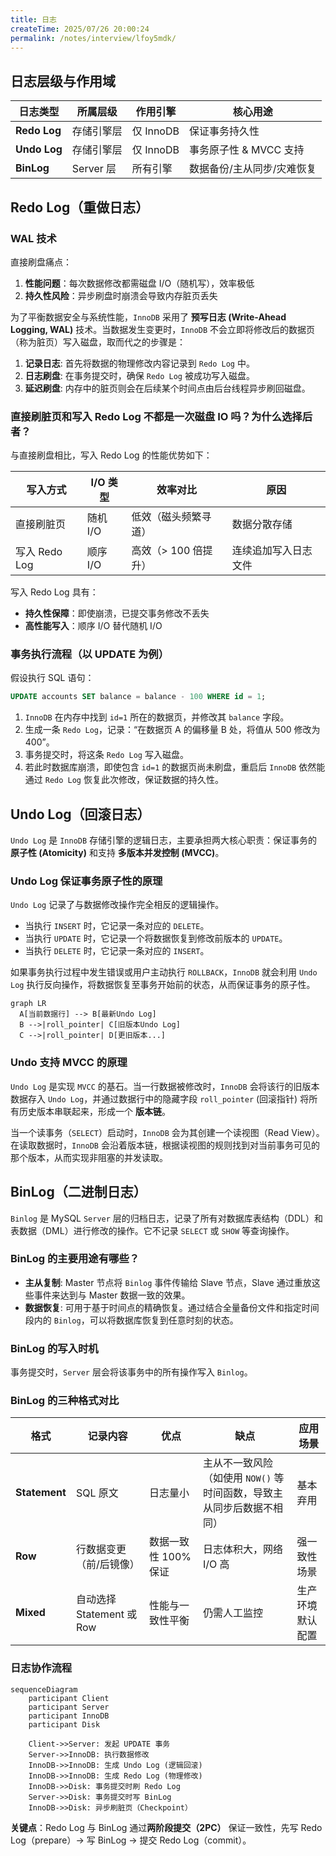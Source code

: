 ```yaml
---
title: 日志
createTime: 2025/07/26 20:00:24
permalink: /notes/interview/lfoy5mdk/
---
```

## 日志层级与作用域

| 日志类型   | 所属层级       | 作用引擎       | 核心用途                     |
|------------|----------------|----------------|------------------------------|
| **Redo Log** | 存储引擎层     | 仅 InnoDB      | 保证事务持久性               |
| **Undo Log** | 存储引擎层     | 仅 InnoDB      | 事务原子性 & MVCC 支持       |
| **BinLog**   | Server 层      | 所有引擎       | 数据备份/主从同步/灾难恢复 |

## Redo Log（重做日志）

### WAL 技术

直接刷盘痛点：

1. **性能问题**：每次数据修改都需磁盘 I/O（随机写），效率极低
2. **持久性风险**：异步刷盘时崩溃会导致内存脏页丢失

为了平衡数据安全与系统性能，`InnoDB` 采用了 **预写日志 (Write-Ahead Logging, WAL)** 技术。当数据发生变更时，`InnoDB` 不会立即将修改后的数据页（称为脏页）写入磁盘，取而代之的步骤是：

1. **记录日志**: 首先将数据的物理修改内容记录到 `Redo Log` 中。
2. **日志刷盘**: 在事务提交时，确保 `Redo Log` 被成功写入磁盘。
3. **延迟刷盘**: 内存中的脏页则会在后续某个时间点由后台线程异步刷回磁盘。

### 直接刷脏页和写入 Redo Log 不都是一次磁盘 IO 吗？为什么选择后者？

与直接刷盘相比，写入 Redo Log 的性能优势如下：

| 写入方式       | I/O 类型 | 效率对比               | 原因                     |
|----------------|----------|------------------------|--------------------------|
| 直接刷脏页     | 随机 I/O | 低效（磁头频繁寻道）   | 数据分散存储             |
| 写入 Redo Log  | 顺序 I/O | 高效（> 100 倍提升）   | 连续追加写入日志文件     |

写入 Redo Log 具有：

- **持久性保障**：即使崩溃，已提交事务修改不丢失
- **高性能写入**：顺序 I/O 替代随机 I/O

### 事务执行流程（以 UPDATE 为例）

假设执行 SQL 语句：

```sql
UPDATE accounts SET balance = balance - 100 WHERE id = 1;
```

1. `InnoDB` 在内存中找到 `id=1` 所在的数据页，并修改其 `balance` 字段。
2. 生成一条 `Redo Log`，记录：“在数据页 A 的偏移量 B 处，将值从 500 修改为 400”。
3. 事务提交时，将这条 `Redo Log` 写入磁盘。
4. 若此时数据库崩溃，即使包含 `id=1` 的数据页尚未刷盘，重启后 `InnoDB` 依然能通过 `Redo Log` 恢复此次修改，保证数据的持久性。

## Undo Log（回滚日志）

`Undo Log` 是 `InnoDB` 存储引擎的逻辑日志，主要承担两大核心职责：保证事务的 **原子性 (Atomicity)** 和支持 **多版本并发控制 (MVCC)**。

### Undo Log 保证事务原子性的原理

`Undo Log` 记录了与数据修改操作完全相反的逻辑操作。

- 当执行 `INSERT` 时，它记录一条对应的 `DELETE`。
- 当执行 `UPDATE` 时，它记录一个将数据恢复到修改前版本的 `UPDATE`。
- 当执行 `DELETE` 时，它记录一条对应的 `INSERT`。

如果事务执行过程中发生错误或用户主动执行 `ROLLBACK`，`InnoDB` 就会利用 `Undo Log` 执行反向操作，将数据恢复至事务开始前的状态，从而保证事务的原子性。

  ```mermaid
  graph LR
    A[当前数据行] --> B[最新Undo Log]
    B -->|roll_pointer| C[旧版本Undo Log]
    C -->|roll_pointer| D[更旧版本...]
  ```

### Undo 支持 MVCC 的原理

`Undo Log` 是实现 `MVCC` 的基石。当一行数据被修改时，`InnoDB` 会将该行的旧版本数据存入 `Undo Log`，并通过数据行中的隐藏字段 `roll_pointer` (回滚指针) 将所有历史版本串联起来，形成一个 **版本链**。

当一个读事务（`SELECT`）启动时，`InnoDB` 会为其创建一个读视图（Read View）。在读取数据时，`InnoDB` 会沿着版本链，根据读视图的规则找到对当前事务可见的那个版本，从而实现非阻塞的并发读取。

## BinLog（二进制日志）

`Binlog` 是 MySQL `Server` 层的归档日志，记录了所有对数据库表结构（DDL）和表数据（DML）进行修改的操作。它不记录 `SELECT` 或 `SHOW` 等查询操作。

### BinLog 的主要用途有哪些？

- **主从复制**: Master 节点将 `Binlog` 事件传输给 Slave 节点，Slave 通过重放这些事件来达到与 Master 数据一致的效果。
- **数据恢复**: 可用于基于时间点的精确恢复。通过结合全量备份文件和指定时间段内的 `Binlog`，可以将数据库恢复到任意时刻的状态。

### BinLog 的写入时机

事务提交时，`Server` 层会将该事务中的所有操作写入 `Binlog`。

### BinLog 的三种格式对比

| 格式            | 记录内容                 | 优点            | 缺点                                      | 应用场景     |
| ------------- | -------------------- | ------------- | --------------------------------------- | -------- |
| **Statement** | SQL 原文               | 日志量小          | 主从不一致风险（如使用 `NOW()` 等时间函数，导致主从同步后数据不相同） | 基本弃用     |
| **Row**       | 行数据变更（前/后镜像）         | 数据一致性 100% 保证 | 日志体积大，网络 I/O 高                          | 强一致性场景   |
| **Mixed**     | 自动选择 Statement 或 Row | 性能与一致性平衡      | 仍需人工监控                                  | 生产环境默认配置 |

### 日志协作流程
```mermaid
sequenceDiagram
    participant Client
    participant Server
    participant InnoDB
    participant Disk

    Client->>Server: 发起 UPDATE 事务
    Server->>InnoDB: 执行数据修改
    InnoDB->>InnoDB: 生成 Undo Log (逻辑回滚)
    InnoDB->>InnoDB: 生成 Redo Log (物理修改)
    InnoDB->>Disk: 事务提交时刷 Redo Log
    Server->>Disk: 事务提交时写 BinLog
    InnoDB->>Disk: 异步刷脏页（Checkpoint）
```

**关键点**：Redo Log 与 BinLog 通过**两阶段提交（2PC）** 保证一致性，先写 Redo Log（prepare）→ 写 BinLog → 提交 Redo Log（commit）。
